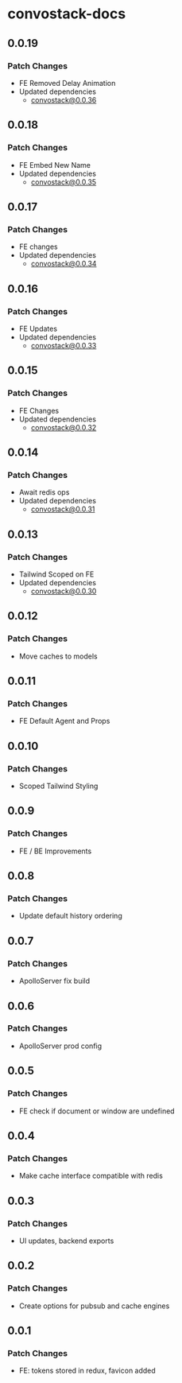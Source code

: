 # convostack-docs

## 0.0.19

### Patch Changes

- FE Removed Delay Animation
- Updated dependencies
  - convostack@0.0.36

## 0.0.18

### Patch Changes

- FE Embed New Name
- Updated dependencies
  - convostack@0.0.35

## 0.0.17

### Patch Changes

- FE changes
- Updated dependencies
  - convostack@0.0.34

## 0.0.16

### Patch Changes

- FE Updates
- Updated dependencies
  - convostack@0.0.33

## 0.0.15

### Patch Changes

- FE Changes
- Updated dependencies
  - convostack@0.0.32

## 0.0.14

### Patch Changes

- Await redis ops
- Updated dependencies
  - convostack@0.0.31

## 0.0.13

### Patch Changes

- Tailwind Scoped on FE
- Updated dependencies
  - convostack@0.0.30

## 0.0.12

### Patch Changes

- Move caches to models

## 0.0.11

### Patch Changes

- FE Default Agent and Props

## 0.0.10

### Patch Changes

- Scoped Tailwind Styling

## 0.0.9

### Patch Changes

- FE / BE Improvements

## 0.0.8

### Patch Changes

- Update default history ordering

## 0.0.7

### Patch Changes

- ApolloServer fix build

## 0.0.6

### Patch Changes

- ApolloServer prod config

## 0.0.5

### Patch Changes

- FE check if document or window are undefined

## 0.0.4

### Patch Changes

- Make cache interface compatible with redis

## 0.0.3

### Patch Changes

- UI updates, backend exports

## 0.0.2

### Patch Changes

- Create options for pubsub and cache engines

## 0.0.1

### Patch Changes

- FE: tokens stored in redux, favicon added
